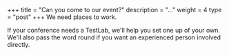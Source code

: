 +++
title = "Can you come to our event?"
description = "..."
weight = 4
type = "post"
+++
We need places to work.

If your conference needs a TestLab, we'll help you set one up of your own. We'll also pass the word round if you want an experienced person involved directly.


